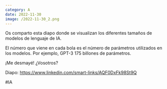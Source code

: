 ```yaml
--- 
category: A 
date: 2022-11-30 
image: /2022-11-30_2.png 
--- 
```


Os comparto esta diapo donde se visualizan los diferentes tamaños de modelos de lenguaje de IA. 

El número que viene en cada bola es el número de parámetros utilizados en los modelos. Por ejemplo, GPT-3 175 billones de parámetros. 

¡Me desmayé! ¿Vosotros?

Diapo: https://www.linkedin.com/smart-links/AQF0DxFk98St9Q

#IA